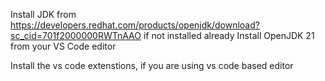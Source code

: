 Install JDK from https://developers.redhat.com/products/openjdk/download?sc_cid=701f2000000RWTnAAO if not installed already
Install OpenJDK 21 from your VS Code editor

Install the vs code extenstions, if you are using vs code based editor

